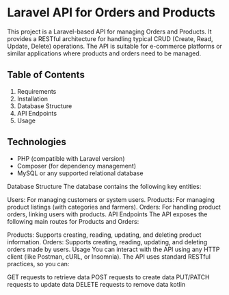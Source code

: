 # Laravel API for Orders and Products

This project is a Laravel-based API for managing Orders and Products. It provides a RESTful architecture for handling typical CRUD (Create, Read, Update, Delete) operations. The API is suitable for e-commerce platforms or similar applications where products and orders need to be managed.

## Table of Contents
1. Requirements
2. Installation
3. Database Structure
4. API Endpoints
5. Usage

## Technologies

- PHP (compatible with Laravel version)
- Composer (for dependency management)
- MySQL or any supported relational database

Database Structure
The database contains the following key entities:

Users: For managing customers or system users.
Products: For managing product listings (with categories and farmers).
Orders: For handling product orders, linking users with products.
API Endpoints
The API exposes the following main routes for Products and Orders:

Products: Supports creating, reading, updating, and deleting product information.
Orders: Supports creating, reading, updating, and deleting orders made by users.
Usage
You can interact with the API using any HTTP client (like Postman, cURL, or Insomnia). The API uses standard RESTful practices, so you can:

GET requests to retrieve data
POST requests to create data
PUT/PATCH requests to update data
DELETE requests to remove data
kotlin


